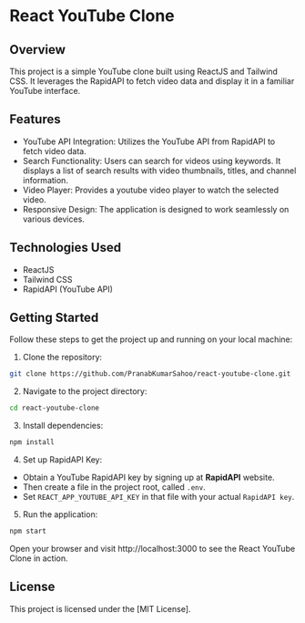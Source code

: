 # React YouTube Clone

## Overview
This project is a simple YouTube clone built using ReactJS and Tailwind CSS. It leverages the RapidAPI to fetch video data and display it in a familiar YouTube interface.

## Features
- YouTube API Integration: Utilizes the YouTube API from RapidAPI to fetch video data.
- Search Functionality: Users can search for videos using keywords. It displays a list of search results with video thumbnails, titles, and channel information.
- Video Player: Provides a youtube video player to watch the selected video.
- Responsive Design: The application is designed to work seamlessly on various devices.

## Technologies Used
- ReactJS
- Tailwind CSS
- RapidAPI (YouTube API)

## Getting Started

Follow these steps to get the project up and running on your local machine:

1. Clone the repository:

```bash
git clone https://github.com/PranabKumarSahoo/react-youtube-clone.git
```
2. Navigate to the project directory:

```bash
cd react-youtube-clone
```
3. Install dependencies:

```bash
npm install
```

4. Set up RapidAPI Key:

- Obtain a YouTube RapidAPI key by signing up at **RapidAPI** website.
- Then create a file in the project root, called `.env`.
- Set `REACT_APP_YOUTUBE_API_KEY` in that file with your actual `RapidAPI key`.

5. Run the application:
```bash
npm start
```
Open your browser and visit http://localhost:3000 to see the React YouTube Clone in action.

## License
This project is licensed under the [MIT License].
